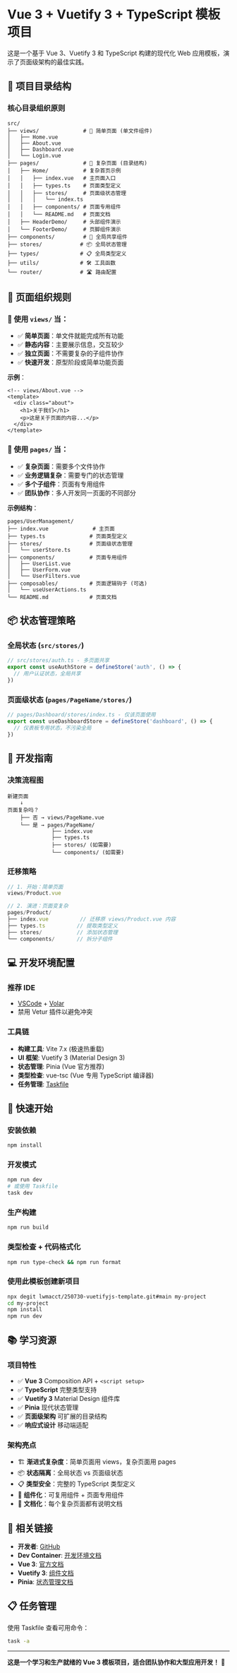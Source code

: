 # Vue 3 + Vuetify 3 + TypeScript 模板项目

这是一个基于 Vue 3、Vuetify 3 和 TypeScript 构建的现代化 Web 应用模板，演示了页面级架构的最佳实践。

## 📁 项目目录结构

### 核心目录组织原则

```
src/
├── views/              # 📄 简单页面 (单文件组件)
│   ├── Home.vue
│   ├── About.vue
│   ├── Dashboard.vue
│   └── Login.vue
├── pages/              # 📁 复杂页面 (目录结构)
│   ├── Home/           # 复杂首页示例
│   │   ├── index.vue   # 主页面入口
│   │   ├── types.ts    # 页面类型定义  
│   │   ├── stores/     # 页面级状态管理
│   │   │   └── index.ts
│   │   ├── components/ # 页面专用组件
│   │   └── README.md   # 页面文档
│   ├── HeaderDemo/     # 头部组件演示
│   └── FooterDemo/     # 页脚组件演示
├── components/         # 🧩 全局共享组件
├── stores/            # 📦 全局状态管理
├── types/             # 📋 全局类型定义
├── utils/             # 🛠️ 工具函数
└── router/            # 🛣️ 路由配置
```

## 🎯 页面组织规则

### 📄 使用 `views/` 当：
- ✅ **简单页面**：单文件就能完成所有功能
- ✅ **静态内容**：主要展示信息，交互较少
- ✅ **独立页面**：不需要复杂的子组件协作
- ✅ **快速开发**：原型阶段或简单功能页面

**示例**：
```vue
<!-- views/About.vue -->
<template>
  <div class="about">
    <h1>关于我们</h1>
    <p>这是关于页面的内容...</p>
  </div>
</template>
```

### 📁 使用 `pages/` 当：
- ✅ **复杂页面**：需要多个文件协作
- ✅ **业务逻辑复杂**：需要专门的状态管理
- ✅ **多个子组件**：页面有专用组件
- ✅ **团队协作**：多人开发同一页面的不同部分

**示例结构**：
```
pages/UserManagement/
├── index.vue              # 主页面
├── types.ts              # 页面类型定义
├── stores/               # 页面级状态管理
│   └── userStore.ts
├── components/           # 页面专用组件  
│   ├── UserList.vue
│   ├── UserForm.vue
│   └── UserFilters.vue
├── composables/          # 页面逻辑钩子 (可选)
│   └── useUserActions.ts
└── README.md             # 页面文档
```

## 📦 状态管理策略

### 全局状态 (`src/stores/`)
```typescript
// src/stores/auth.ts - 多页面共享
export const useAuthStore = defineStore('auth', () => {
  // 用户认证状态，全局共享
})
```

### 页面级状态 (`pages/PageName/stores/`)  
```typescript
// pages/Dashboard/stores/index.ts - 仅该页面使用
export const useDashboardStore = defineStore('dashboard', () => {
  // 仪表板专用状态，不污染全局
})
```

## 🚀 开发指南

### 决策流程图
```
新建页面
    ↓
页面复杂吗？
    ├── 否 → views/PageName.vue
    └── 是 → pages/PageName/
              ├── index.vue
              ├── types.ts  
              ├── stores/ (如需要)
              └── components/ (如需要)
```

### 迁移策略
```typescript
// 1. 开始：简单页面
views/Product.vue

// 2. 演进：页面变复杂
pages/Product/
├── index.vue          // 迁移原 views/Product.vue 内容
├── types.ts          // 提取类型定义
├── stores/           // 添加状态管理
└── components/       // 拆分子组件
```

## 💻 开发环境配置

### 推荐 IDE
- [VSCode](https://code.visualstudio.com/) + [Volar](https://marketplace.visualstudio.com/items?itemName=Vue.volar)
- 禁用 Vetur 插件以避免冲突

### 工具链
- **构建工具**: Vite 7.x (极速热重载)
- **UI 框架**: Vuetify 3 (Material Design 3)  
- **状态管理**: Pinia (Vue 官方推荐)
- **类型检查**: vue-tsc (Vue 专用 TypeScript 编译器)
- **任务管理**: [Taskfile](https://taskfile.dev) 

## 🚀 快速开始

### 安装依赖
```bash
npm install
```

### 开发模式
```bash
npm run dev
# 或使用 Taskfile
task dev
```

### 生产构建  
```bash
npm run build
```

### 类型检查 + 代码格式化
```bash
npm run type-check && npm run format
```

### 使用此模板创建新项目
```bash
npx degit lwmacct/250730-vuetifyjs-template.git#main my-project
cd my-project
npm install
npm run dev
```

## 📚 学习资源

### 项目特性
- ✅ **Vue 3** Composition API + `<script setup>`
- ✅ **TypeScript** 完整类型支持
- ✅ **Vuetify 3** Material Design 组件库
- ✅ **Pinia** 现代状态管理
- ✅ **页面级架构** 可扩展的目录结构
- ✅ **响应式设计** 移动端适配

### 架构亮点
- 🏗️ **渐进式复杂度**：简单页面用 views，复杂页面用 pages
- 📦 **状态隔离**：全局状态 vs 页面级状态
- 📋 **类型安全**：完整的 TypeScript 类型定义
- 🧩 **组件化**：可复用组件 + 页面专用组件
- 📖 **文档化**：每个复杂页面都有说明文档

## 🔗 相关链接

- **开发者**: [GitHub](https://github.com/lwmacct)
- **Dev Container**: [开发环境文档](https://www.yuque.com/lwmacct/vscode/dev-containers)
- **Vue 3**: [官方文档](https://vuejs.org/)
- **Vuetify 3**: [组件文档](https://vuetifyjs.com/)
- **Pinia**: [状态管理文档](https://pinia.vuejs.org/)

## 📋 任务管理

使用 Taskfile 查看可用命令：
```bash
task -a
```

---

**这是一个学习和生产就绪的 Vue 3 模板项目，适合团队协作和大型应用开发！** 🎉
